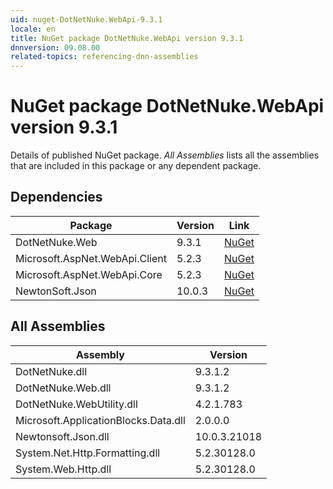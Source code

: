 ```yaml
---
uid: nuget-DotNetNuke.WebApi-9.3.1
locale: en
title: NuGet package DotNetNuke.WebApi version 9.3.1
dnnversion: 09.08.00
related-topics: referencing-dnn-assemblies
---
```


# NuGet package DotNetNuke.WebApi version 9.3.1
Details of published NuGet package.
*All Assemblies* lists all the assemblies that are included in this package or any dependent package.

## Dependencies

|Package|Version|Link|
|---|---|---|
|DotNetNuke.Web|9.3.1|[NuGet](https://www.nuget.org/packages/DotNetNuke.Web/9.3.1)|
|Microsoft.AspNet.WebApi.Client|5.2.3|[NuGet](https://www.nuget.org/packages/Microsoft.AspNet.WebApi.Client/5.2.3)|
|Microsoft.AspNet.WebApi.Core|5.2.3|[NuGet](https://www.nuget.org/packages/Microsoft.AspNet.WebApi.Core/5.2.3)|
|NewtonSoft.Json|10.0.3|[NuGet](https://www.nuget.org/packages/NewtonSoft.Json/10.0.3)|

## All Assemblies

|Assembly|Version|
|---|---|
|DotNetNuke.dll|9.3.1.2|
|DotNetNuke.Web.dll|9.3.1.2|
|DotNetNuke.WebUtility.dll|4.2.1.783|
|Microsoft.ApplicationBlocks.Data.dll|2.0.0.0|
|Newtonsoft.Json.dll|10.0.3.21018|
|System.Net.Http.Formatting.dll|5.2.30128.0|
|System.Web.Http.dll|5.2.30128.0|

